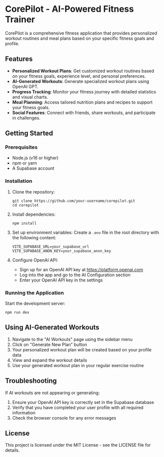 # CorePilot - AI-Powered Fitness Trainer

CorePilot is a comprehensive fitness application that provides personalized workout routines and meal plans based on your specific fitness goals and profile.

## Features

- **Personalized Workout Plans**: Get customized workout routines based on your fitness goals, experience level, and personal preferences.
- **AI-Generated Workouts**: Generate specialized workout plans using OpenAI GPT.
- **Progress Tracking**: Monitor your fitness journey with detailed statistics and visual charts.
- **Meal Planning**: Access tailored nutrition plans and recipes to support your fitness goals.
- **Social Features**: Connect with friends, share workouts, and participate in challenges.

## Getting Started

### Prerequisites

- Node.js (v16 or higher)
- npm or yarn
- A Supabase account

### Installation

1. Clone the repository:
   ```
   git clone https://github.com/your-username/corepilot.git
   cd corepilot
   ```

2. Install dependencies:
   ```
   npm install
   ```

3. Set up environment variables:
   Create a `.env` file in the root directory with the following content:
   ```
   VITE_SUPABASE_URL=your_supabase_url
   VITE_SUPABASE_ANON_KEY=your_supabase_anon_key
   ```

4. Configure OpenAI API:
   - Sign up for an OpenAI API key at https://platform.openai.com
   - Log into the app and go to the AI Configuration section
   - Enter your OpenAI API key in the settings

### Running the Application

Start the development server:
```
npm run dev
```

## Using AI-Generated Workouts

1. Navigate to the "AI Workouts" page using the sidebar menu
2. Click on "Generate New Plan" button
3. Your personalized workout plan will be created based on your profile data
4. View and expand the workout details
5. Use your generated workout plan in your regular exercise routine

## Troubleshooting

If AI workouts are not appearing or generating:

1. Ensure your OpenAI API key is correctly set in the Supabase database
2. Verify that you have completed your user profile with all required information
3. Check the browser console for any error messages

## License

This project is licensed under the MIT License - see the LICENSE file for details.
